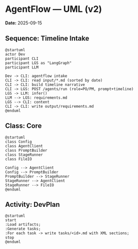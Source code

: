# AgentFlow — UML (v2)

**Date:** 2025-09-15

## Sequence: Timeline Intake
```plantuml
@startuml
actor Dev
participant CLI
participant LGS as "LangGraph"
participant LLM

Dev -> CLI: agentflow intake
CLI -> CLI: read input/*.md (sorted by date)
CLI -> CLI: build timeline narrative
CLI -> LGS: POST /agents/run (role=PO/PM, prompt+timeline)
LGS -> LLM: infer()
LLM --> LGS: requirements.md
LGS --> CLI: content
CLI -> CLI: write output/requirements.md
@enduml
```

## Class: Core
```plantuml
@startuml
class Config
class AgentClient
class PromptBuilder
class StageRunner
class FileIO

Config --> AgentClient
Config --> PromptBuilder
PromptBuilder --> StageRunner
StageRunner --> AgentClient
StageRunner --> FileIO
@enduml
```

## Activity: DevPlan
```plantuml
@startuml
start
:Load artifacts;
:Generate tasks;
:For each task -> write tasks/<id>.md with XML sections;
stop
@enduml
```
